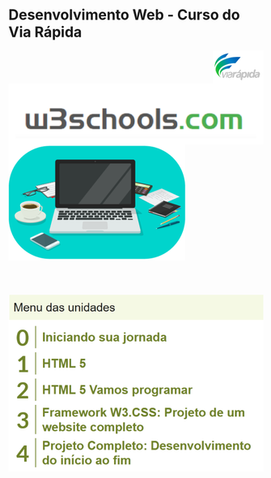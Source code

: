 # Desenvolvimento Web - Curso do Via Rápida
<img src="imagens/via-rapida.png" align="right">
<br>
<img src="imagens/w3.png" align="right">

<br><br><br>
<img src="imagens/intro.png">

<br><br><br>
<img src="imagens/cronograma.png">